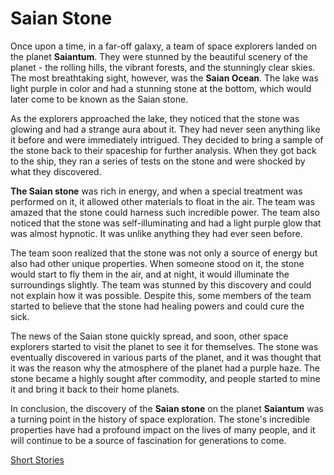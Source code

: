 # Saian Stone

Once upon a time, in a far-off galaxy, a team of space explorers landed on the planet **Saiantum**. They were stunned by the beautiful scenery of the planet - the rolling hills, the vibrant forests, and the stunningly clear skies. The most breathtaking sight, however, was the **Saian Ocean**. The lake was light purple in color and had a stunning stone at the bottom, which would later come to be known as the Saian stone.

As the explorers approached the lake, they noticed that the stone was glowing and had a strange aura about it. They had never seen anything like it before and were immediately intrigued. They decided to bring a sample of the stone back to their spaceship for further analysis. When they got back to the ship, they ran a series of tests on the stone and were shocked by what they discovered.

**The Saian stone** was rich in energy, and when a special treatment was performed on it, it allowed other materials to float in the air. The team was amazed that the stone could harness such incredible power. The team also noticed that the stone was self-illuminating and had a light purple glow that was almost hypnotic. It was unlike anything they had ever seen before.

The team soon realized that the stone was not only a source of energy but also had other unique properties. When someone stood on it, the stone would start to fly them in the air, and at night, it would illuminate the surroundings slightly. The team was stunned by this discovery and could not explain how it was possible. Despite this, some members of the team started to believe that the stone had healing powers and could cure the sick.

The news of the Saian stone quickly spread, and soon, other space explorers started to visit the planet to see it for themselves. The stone was eventually discovered in various parts of the planet, and it was thought that it was the reason why the atmosphere of the planet had a purple haze. The stone became a highly sought after commodity, and people started to mine it and bring it back to their home planets.

In conclusion, the discovery of the **Saian stone** on the planet **Saiantum** was a turning point in the history of space exploration. The stone's incredible properties have had a profound impact on the lives of many people, and it will continue to be a source of fascination for generations to come.

[Short Stories](https://asha-empire.github.io/Short-Stories/)
